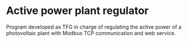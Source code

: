 # Active power plant regulator
 Program developed as TFG in charge of regulating the active power of a photovoltaic plant with Modbus TCP communication and web service.
